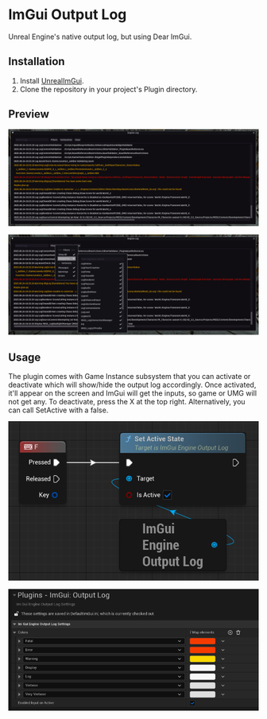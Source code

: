 ﻿# ImGui Output Log

Unreal Engine's native output log, but using Dear ImGui.

## Installation

1) Install [UnrealImGui](https://github.com/segross/UnrealImGui).
2) Clone the repository in your project's Plugin directory.

## Preview

![Preview01](Docs/imgui_outputlog_preview_01.png)

![Preview02](Docs/imgui_outputlog_preview_02.png)

## Usage

The plugin comes with Game Instance subsystem that you can activate or deactivate which will show/hide the output log 
accordingly. Once activated, it'll appear on the screen and ImGui will get the inputs, so game or UMG will not get any. 
To deactivate, press the X at the top right. Alternatively, you can call SetActive with a false.

![Use Example](Docs/imgui_outputlog_use.png)

![Settings](Docs/imgui_outputlog_settings.png)

